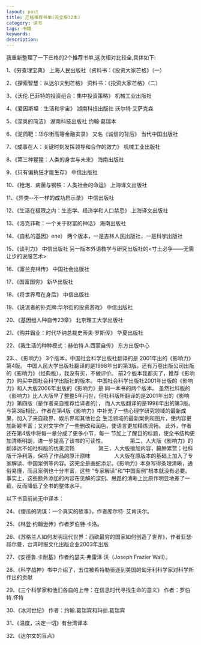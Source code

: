 ```yaml
---
layout: post
title: 芒格推荐书单(完全版32本)
category: 读书
tags: 书籍
keywords: 
description: 
---
```



我重新整理了一下芒格的2个推荐书单,这次相对比较全,具体如下:

1、《穷查理宝典》                                                  上海人民出版社（资料书：《投资大家芒格》（一）

2、《探索智慧：从达尔文到芒格》                                              资料书：《投资大家芒格》（二）

3、《沃伦.巴菲特的投资组合：集中投资策略》                            机械工业出版社
        
4、《爱因斯坦：生活和宇宙》                                                     湖南科技出版社  沃尔特·艾萨克森
       
5、《深奥的简洁》                                                                       湖南科技出版社  约翰·葛瑞本
        
6、《泥鸽靶：华尔街高等金融实录》  又名《诚信的背后》         当代中国出版社  
       
7、《成事在人：关键时刻发挥领导和合作的效力》                      机械工业出版社
       
8、《第三种猩猩：人类的身世与未来》                                       海南出版社
        
9、《只有偏执狂才能生存》                                                        中信出版社
        
10、《枪炮、病菌与钢铁：人类社会的命运》                             上海译文出版社
        
11、《异类--不一样的成功启示录》                                            中信出版社
        
12、《生活在极限之内：生态学、经济学和人口禁忌》               上海译文出版社
        
13、《洛克菲勒：一个关于财富的神话》                                    海南出版社
        
14、《自私的基因》ene）                                                          两个版本，一是吉林人民出版社，一是科学出版社
        
15、《谈判力》                      中信出版社        另一版本外语教学与研究出版社的<寸土必争——无需让步的说服艺术>
        
16、《富兰克林传》                                                                    中国社会出版社
        
17、《国富国穷》                                                                        新华出版社
        
18、《将世界甩在身后》                                                             中信出版社
        
19、《说谎者的扑克牌:华尔街的投资游戏》                                中信出版社
        
20、《基因组人种自传23章》                                                     北京理工大学出版社
        
21、《购并霸业：时代华纳总裁史蒂夫·罗斯传》                        华夏出版社
        
22、《我生活的种种模式：赫伯特.A.西蒙自传》                         东方出版中心
        
23、、《影响力》   3个版本，中国社会科学出版社翻译的是 2001年出的《影响力》第4版。
中国人民大学出版社翻译的是1998年出的第3版。还有万卷出版公司出版的《影响力》（经典版），我没有买，不做评价。 
前2个版本我都买了，推荐《影响力》购买中国社会科学出版社的版本。
中国社会科学出版社2001年出版的《影响力》和人大版2006年出版的《影响力》是 同一本书的两个版本。
虽然社科版的《影响力》比人大版早了整整5年问世，但社科版所翻译的是2001年出的《影响力》第四版（是作者亲自推荐给译者的）， 
而人大版翻译的是1998年出的第3版。与第3版相比，作者在第4版《影响力》中补充了一些心理学研究领域的最新成果，加入了来自政界、娱乐界和其他社会 
生活领域的最新案例和图片，使内容更加新颖丰富；又对文字作了一些删改和润色，使语言更加精炼流畅。
此外，作者还在第4版中将每一章分成了更多小节，每一 节加上了醒目的标题，使全书结构更加清晰明朗，进一步提高了该书的可读性。
　　　　
第二，人大版《影响力》的翻译远不如社科版的优美流畅
　　　　
第三，人大版擅加内容，臃肿累赘；社科版干净利落，保持了作品的原汁原味
　　　　
人大版在原版本的基础上加入了专家解读、中国案例等内容。这完全是画蛇添足。《影响力》本身写得条理清晰，通俗易懂，而且案例也十分丰富，这些 “专家解读”和“中国案例”根本就没有必要。事实上，这些额外添加的内容在见解的深刻、思路的清晰上比原作明显地差了一截，反而降低了全书的整体水平。
 

以下书目前尚无中译本：
               
24、《傻瓜的阴谋：一个真实的故事》，作者库尔特· 艾肯沃尔。
        	
25、《林登·约翰逊传》作者罗伯特·卡洛。
        
26、《苏格兰人如何发明现代世界：西欧最穷的国家如何创造了世界》，作者亚瑟·赫尔曼，台湾时报文化出版企业2003年出版
       
27、《安德鲁.卡耐基》作者约瑟夫·弗雷泽·沃（Joseph Frazier Wall）。
        
28、《科学战神》书中介绍了，五位被希特勒驱逐到美国的匈牙利科学家对科学所作出的贡献
        
29、《三个科学家和他们各自的上帝：在信息时代寻找生命的意义》          作者：罗伯特.怀特
       
30、《冰河世纪》            作者：约翰.葛瑞宾和玛丽.葛瑞宾    

31、《温度，决定一切》有台湾译本
        
32、《达尔文的盲点》




